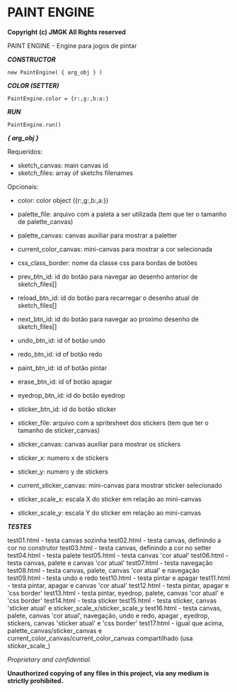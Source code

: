 # PAINT ENGINE

**Copyright (c) JMGK All Rights reserved**

PAINT ENGINE - Engine para jogos de pintar



***CONSTRUCTOR***

    new PaintEngine( { arg_obj } ) 



***COLOR (SETTER)***

    PaintEngine.color = {r:,g:,b:a:}



***RUN***

    PaintEngine.run()



***{ arg_obj }***

Requeridos:
- sketch_canvas: main canvas id
- sketch_files: array of sketchs filenames

Opcionais:
- color: color object ({r:,g:,b:,a:})
- palette_file: arquivo com a paleta a ser utilizada (tem que ter o tamanho de palette_canvas)
- palette_canvas: canvas auxiliar para mostrar a paletter
- current_color_canvas: mini-canvas para mostrar a cor selecionada

- css_class_border: nome da classe css para bordas de botões

- prev_btn_id: id do botão para navegar ao desenho anterior de sketch_files[]
- reload_btn_id: id do botão para recarregar o desenho atual de sketch_files[]
- next_btn_id: id do botão para navegar ao proximo desenho de sketch_files[]

- undo_btn_id: id of botão undo
- redo_btn_id: id of botão redo

- paint_btn_id: id of botão pintar
- erase_btn_id: id of botão apagar
- eyedrop_btn_id: id do botão eyedrop

- sticker_btn_id: id do botão sticker
- sticker_file: arquivo com a spritesheet dos stickers (tem que ter o tamanho de sticker_canvas)
- sticker_canvas: canvas auxiliar para mostrar os stickers
- sticker_x: numero x de stickers
- sticker_y: numero y de stickers
- current_sticker_canvas: mini-canvas para mostrar sticker selecionado
- sticker_scale_x: escala X do sticker em relação ao mini-canvas
- sticker_scale_y: escala Y do sticker em relação ao mini-canvas



***TESTES***

test01.html - testa canvas sozinha
test02.html - testa canvas, definindo a cor no construtor
test03.html - testa canvas, definindo a cor no setter
test04.html - testa palete
test05.html - testa canvas 'cor atual'
test06.html - testa canvas, palete e canvas 'cor atual'
test07.html - testa navegação
test08.html - testa canvas, palete, canvas 'cor atual' e navegação
test09.html - testa undo e redo
test10.html - testa pintar e apagar
test11.html - testa pintar, apagar e canvas 'cor atual'
test12.html - testa pintar, apagar e 'css border'
test13.html - testa pintar, eyedrop, palete, canvas 'cor atual' e 'css border'
test14.html - testa sticker
test15.html - testa sticker, canvas 'sticker atual' e sticker_scale_x/sticker_scale_y
test16.html - testa canvas, palete, canvas 'cor atual', navegação, undo e redo, apagar , eyedrop, stickers, canvas 'sticker atual' e 'css border'
test17.html - igual que acima, palette_canvas/sticker_canvas e current_color_canvas/current_color_canvas compartilhado (usa sticker_scale_)



_Proprietary and confidential._

**Unauthorized copying of any files in this project, via any medium is strictly prohibited.**